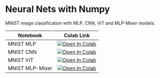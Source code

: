 # Neural Nets with Numpy

MNIST image classification with MLP, CNN, ViT and MLP-Mixer models:

| Notebook | Colab Link |
|---|---|
| MNIST MLP | [![Open In Colab](https://colab.research.google.com/assets/colab-badge.svg)](https://colab.research.google.com/github/burchim/NeuralNetsWithNumpy/blob/master/MNIST-MLP.ipynb) |
| MNIST CNN  | [![Open In Colab](https://colab.research.google.com/assets/colab-badge.svg)](https://colab.research.google.com/github/burchim/NeuralNetsWithNumpy/blob/master/MNIST-CNN.ipynb) |
| MNIST ViT  | [![Open In Colab](https://colab.research.google.com/assets/colab-badge.svg)](https://colab.research.google.com/github/burchim/NeuralNetsWithNumpy/blob/master/MNIST-ViT.ipynb) |
| MNIST MLP-Mixer  | [![Open In Colab](https://colab.research.google.com/assets/colab-badge.svg)](https://colab.research.google.com/github/burchim/NeuralNetsWithNumpy/blob/master/MNIST-MLP-Mixer.ipynb) |